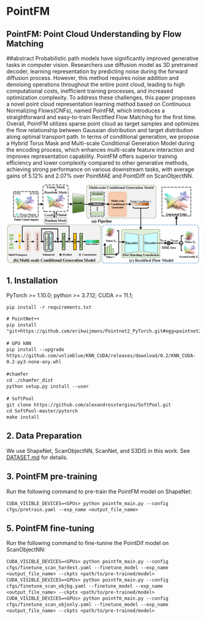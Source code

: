 # PointFM

## PointFM: Point Cloud Understanding by Flow Matching

##abstract
Probabilistic path models have significantly improved generative tasks in computer vision. Researchers use diffusion model as 3D pretrained decoder, learning representation by predicting noise during the forward diffusion process. However, this method requires noise addition and denoising operations throughout the entire point cloud, leading to high computational costs, inefficient training processes, and increased optimization complexity. To address these challenges, this paper proposes a novel point cloud representation learning method based on Continuous Normalizing Flows(CNFs), named PointFM, which introduces a straightforward and easy-to-train Rectified Flow Matching for the first time. Overall, PointFM utilizes sparse point cloud as target samples and optimizes the flow relationship between Gaussian distribution and target distribution along optimal transport path. In terms of conditional generation, we propose a Hybrid Torus Mask and Multi-scale Conditional Generation Model during the encoding process, which enhances multi-scale feature interaction and improves representation capability. PointFM offers superior training efficiency and lower complexity compared to other generative methods, achieving strong performance on various downstream tasks, with average gains of 5.12\% and 2.07\% over PointMAE and PointDiff on ScanObjectNN.

<div  align="center">    
 <img src="./PointFM.png" width = "666"  align=center />
</div>


## 1. Installation
PyTorch >= 1.10.0;
python >= 3.7.12;
CUDA >= 11.1;

```
pip install -r requirements.txt
```

```
# PointNet++
pip install "git+https://github.com/erikwijmans/Pointnet2_PyTorch.git#egg=pointnet2_ops&subdirectory=pointnet2_ops_lib"

# GPU kNN
pip install --upgrade https://github.com/unlimblue/KNN_CUDA/releases/download/0.2/KNN_CUDA-0.2-py3-none-any.whl

#chamfer
cd ./chamfer_dist 
python setup.py install --user

# SoftPool
git clone https://github.com/alexandrosstergiou/SoftPool.git
cd SoftPool-master/pytorch
make install
```

## 2. Data Preparation

We use ShapeNet, ScanObjectNN, ScanNet, and S3DIS in this work. See [DATASET.md](./DATASET.md) for details.


## 3. PointFM pre-training

Run the following command to pre-train the PointFM model on ShapeNet:
```
CUDA_VISIBLE_DEVICES=<GPUs> python pointfm_main.py --config cfgs/pretrain.yaml --exp_name <output_file_name>
```

## 5. PointFM fine-tuning
Run the following command to fine-tunine the PointDif model on ScanObjectNN:
```
CUDA_VISIBLE_DEVICES=<GPUs> python pointfm_main.py --config cfgs/finetune_scan_hardest.yaml --finetune_model --exp_name <output_file_name> --ckpts <path/to/pre-trained/model>
CUDA_VISIBLE_DEVICES=<GPUs> python pointfm_main.py --config cfgs/finetune_scan_objbg.yaml --finetune_model --exp_name <output_file_name> --ckpts <path/to/pre-trained/model>
CUDA_VISIBLE_DEVICES=<GPUs> python pointfm_main.py --config cfgs/finetune_scan_objonly.yaml --finetune_model --exp_name <output_file_name> --ckpts <path/to/pre-trained/model>
